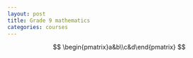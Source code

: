 ```yaml
---
layout: post
title: Grade 9 mathematics
categories: courses
---
```


$$ \begin{pmatrix}a&b\\c&d\end{pmatrix} $$

